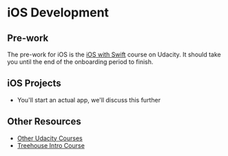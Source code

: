 # iOS Development

## Pre-work
The pre-work for iOS is the [iOS with Swift](https://www.udacity.com/course/intro-to-ios-app-development-with-swift--ud585) course on Udacity. It should take you until the end of the onboarding period to finish.

## iOS Projects
* You'll start an actual app, we'll discuss this further




## Other Resources

* [Other Udacity Courses](https://www.udacity.com/courses/ios)
* [Treehouse Intro Course](http://teamtreehouse.com/tracks/ios-development-with-swift)
